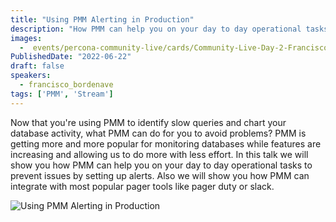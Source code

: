 ```yaml
---
title: "Using PMM Alerting in Production"
description: "How PMM can help you on your day to day operational tasks to prevent issues and how PMM can integrate with most popular pager tools"
images:
  -  events/percona-community-live/cards/Community-Live-Day-2-Francisco-Bordenave.jpg
PublishedDate: "2022-06-22"
draft: false
speakers:
  - francisco_bordenave
tags: ['PMM', 'Stream']
---
```


Now that you're using PMM to identify slow queries and chart your database activity, what PMM can do for you to avoid problems? PMM is getting more and more popular for monitoring databases while features are increasing and allowing us to do more with less effort. In this talk we will show you how PMM can help you on your day to day operational tasks to prevent issues by setting up alerts. Also we will show you how PMM can integrate with most popular pager tools like pager duty or slack.


![Using PMM Alerting in Production](events/percona-community-live/cards/Community-Live-Day-2-Francisco-Bordenave.jpg)